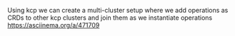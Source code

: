 Using kcp we can create a multi-cluster setup where we add operations as CRDs to other kcp clusters and join them as we instantiate operations https://asciinema.org/a/471709
